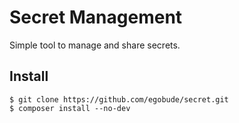 # Secret Management

Simple tool to manage and share secrets. 

## Install

    $ git clone https://github.com/egobude/secret.git
    $ composer install --no-dev
